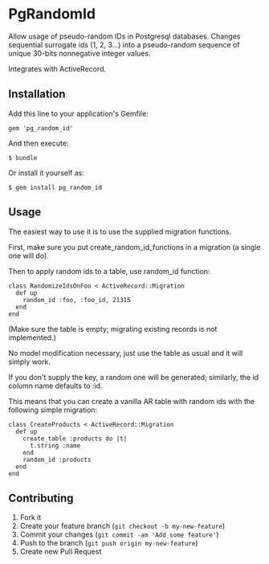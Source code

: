 # PgRandomId

Allow usage of pseudo-random IDs in Postgresql databases.
Changes sequential surrogate ids (1, 2, 3...) into a pseudo-random
sequence of unique 30-bits nonnegative integer values.

Integrates with ActiveRecord.

## Installation

Add this line to your application's Gemfile:

    gem 'pg_random_id'

And then execute:

    $ bundle

Or install it yourself as:

    $ gem install pg_random_id

## Usage

The easiest way to use it is to use the supplied migration functions.

First, make sure you put
    create_random_id_functions
in a migration (a single one will do).

Then to apply random ids to a table, use random_id function:

    class RandomizeIdsOnFoo < ActiveRecord::Migration
      def up
        random_id :foo, :foo_id, 21315
      end
    end

(Make sure the table is empty; migrating existing records is not implemented.)

No model modification necessary, just use the table as usual and it will simply work.

If you don't supply the key, a random one will be generated;
similarly, the id column name defaults to :id. 

This means that you can create a vanilla AR table with random ids
with the following simple migration:

    class CreateProducts < ActiveRecord::Migration
      def up
        create_table :products do |t|
          t.string :name
        end
        random_id :products
      end
    end

## Contributing

1. Fork it
2. Create your feature branch (`git checkout -b my-new-feature`)
3. Commit your changes (`git commit -am 'Add some feature'`)
4. Push to the branch (`git push origin my-new-feature`)
5. Create new Pull Request
